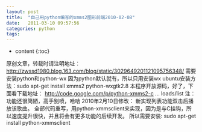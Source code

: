```yaml
---
layout: post
title:  "自己用python编写的xmms2图形前端2010-02-08"
date:   2011-03-10 09:57:56
categories: python
tags:
---
```


* content
{:toc}


原创文章，转载时请注明地址：http://zwssd1980.blog.163.com/blog/static/3029649201121095756348/
需要安装python和python-wx  因为python默认就有，所以只用安装wx  ubuntu安装方法：sudo apt-get install xmms2 python-wxgtk2.8  本程序开放源码，好了，下面看下载地址：  http://code.google.com/p/python-xmms2-c ... loads/list  注：功能还很简陋，高手别喷，哈哈  2010年2月10日修改： 新实现列表功能双击后播放该歌曲。 全部代码重写，用python-xmmsclient来实现，因为是与C挂钩，所以速度提升很快，并且将会有更多功能的后续开发。 所以需要安装: sudo apt-get install python-xmmsclient
        
